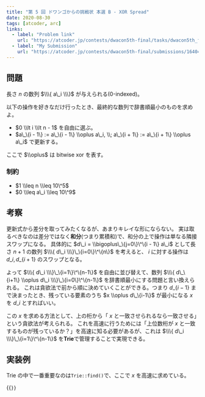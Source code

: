 ```yaml
---
title: "第 5 回 ドワンゴからの挑戦状 本選 B - XOR Spread"
date: 2020-08-30
tags: [atcoder, arc]
links:
  - label: "Problem link"
    url: "https://atcoder.jp/contests/dwacon5th-final/tasks/dwacon5th_final_b"
  - label: "My Submission"
    url: "https://atcoder.jp/contests/dwacon5th-final/submissions/16404340"
---
```


## 問題

長さ $n$ の数列 $\\\{ a\_i \\\}$ が与えられる(0-indexed)。

以下の操作を好きなだけ行ったとき、最終的な数列で辞書順最小のものを求めよ。

- $0 \\lt i \\lt n - 1$ を自由に選ぶ。
- $a\_\{i - 1\} := a\_\{i - 1\} \\oplus a\_i, \\; a\_\{i + 1\} := a\_\{i + 1\} \\oplus a\_i$ で更新する。

ここで $\\oplus$ は bitwise xor を表す。

### 制約

- $1 \\leq n \\leq 10\^5$
- $0 \\leq a\_i \\leq 10\^9$

## 考察

更新式から差分を取ってみたくなるが、あまりキレイな形にならない。
実は取るべきなのは差分ではなく**和分**(つまり累積和)で、和分の上で操作は単なる隣接スワップになる。
具体的に $d\_i = \\bigoplus\_\{j=0\}\^\{i - 1\} a\_i$ として長さ $n + 1$ の数列 $\\\{ d\_i \\\}\_\{i=0\}\^\{n\}$ を考えると、 $i$ に対する操作は $d\_i, d\_\{i + 1\}$ のスワップとなる。

よって $\\\{ d\_i \\\}\_\{i=1\}\^\{n-1\}$ を自由に並び替えて、数列 $\\\{ d\_\{i+1\} \\oplus d\_i \\\}\_\{i=0\}\^\{n-1\}$ を辞書順最小にする問題と言い換えられる。
これは貪欲法で前から順に決めていくことができる。つまり $d\_\{i-1\}$ まで決まったとき、残っている要素のうち $x \\oplus d\_\{i-1\}$ が最小になる $x$ を $d\_i$ とすればいい。

この $x$ を求める方法として、上の桁から「 $x$ と一致させられるなら一致させる」という貪欲法が考えられる。
これを高速に行うためには「上位数桁が $x$ と一致するものが残っているか？」を高速に知る必要があるが、これは $\\\{ d\_i \\\}\_\{i=1\}\^\{n-1\}$ を**Trie**で管理することで実現できる。

## 実装例

Trie の中で一番重要なのは`Trie::find()`で、ここで $x$ を高速に求めている。

{{<code file="0.cpp" language="cpp">}}
